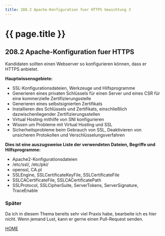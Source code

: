 ```yaml
---
title: 208.2 Apache-Konfiguration fuer HTTPS Gewichtung 3
---
```


# {{ page.title }}

## 208.2 Apache-Konfiguration fuer HTTPS

Kandidaten sollten einen Webserver so konfigurieren können, dass er HTTPS anbietet.

**Hauptwissensgebiete:**
-   SSL-Konfigurationsdateien, Werkzeuge und Hilfsprogramme
-   Generieren eines privaten Schlüssels für einen Server und eines CSR
    für eine kommerzielle Zertifizierungsstelle
-   Generieren eines selbstsignierten Zertifikats
-   Installieren des Schlüssels und Zertifikats, einschließlich
    dazwischenliegender Zertifizierungsstellen
-   Virtual Hosting mithilfe von SNI konfigurieren
-   Wissen um Probleme mit Virtual Hosting und SSL
-   Sicherheitsprobleme beim Gebrauch von SSL, Deaktivieren von
    unsicheren Protokollen und Verschlüsselungsverfahren

**Dies ist eine auszugsweise Liste der verwendeten Dateien, Begriffe und
Hilfsprogramme:**
-   Apache2-Konfigurationsdateien
-   /etc/ssl/, /etc/pki/
-   openssl, CA.pl
-   SSLEngine, SSLCertificateKeyFile, SSLCertificateFile
-   SSLCACertificateFile, SSLCACertificatePath
-   SSLProtocol, SSLCipherSuite, ServerTokens, ServerSignature,
    TraceEnable

### Später

Da ich in diesem Thema bereits sehr viel Praxis habe, bearbeite ich es hier nicht. Wenn jemand Lust, kann er gerne einen Pull-Request senden.

[HOME](./)
